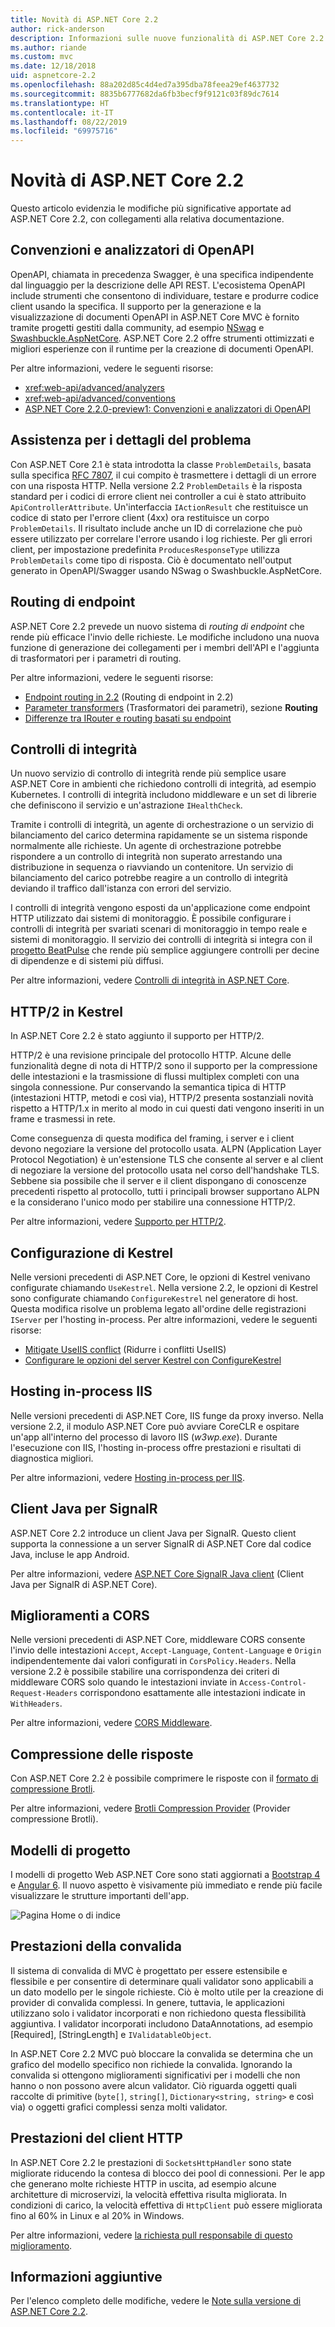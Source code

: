```yaml
---
title: Novità di ASP.NET Core 2.2
author: rick-anderson
description: Informazioni sulle nuove funzionalità di ASP.NET Core 2.2.
ms.author: riande
ms.custom: mvc
ms.date: 12/18/2018
uid: aspnetcore-2.2
ms.openlocfilehash: 88a202d85c4d4ed7a395dba78feea29ef4637732
ms.sourcegitcommit: 8835b6777682da6fb3becf9f9121c03f89dc7614
ms.translationtype: HT
ms.contentlocale: it-IT
ms.lasthandoff: 08/22/2019
ms.locfileid: "69975716"
---
```

# <a name="whats-new-in-aspnet-core-22"></a>Novità di ASP.NET Core 2.2

Questo articolo evidenzia le modifiche più significative apportate ad ASP.NET Core 2.2, con collegamenti alla relativa documentazione.

## <a name="openapi-analyzers--conventions"></a>Convenzioni e analizzatori di OpenAPI

OpenAPI, chiamata in precedenza Swagger, è una specifica indipendente dal linguaggio per la descrizione delle API REST. L'ecosistema OpenAPI include strumenti che consentono di individuare, testare e produrre codice client usando la specifica. Il supporto per la generazione e la visualizzazione di documenti OpenAPI in ASP.NET Core MVC è fornito tramite progetti gestiti dalla community, ad esempio [NSwag](https://github.com/RicoSuter/NSwag) e [Swashbuckle.AspNetCore](https://github.com/domaindrivendev/Swashbuckle.AspNetCore). ASP.NET Core 2.2 offre strumenti ottimizzati e migliori esperienze con il runtime per la creazione di documenti OpenAPI.

Per altre informazioni, vedere le seguenti risorse:

* <xref:web-api/advanced/analyzers>
* <xref:web-api/advanced/conventions>
* [ASP.NET Core 2.2.0-preview1: Convenzioni e analizzatori di OpenAPI](https://blogs.msdn.microsoft.com/webdev/2018/08/23/asp-net-core-2-20-preview1-open-api-analyzers-conventions/)

## <a name="problem-details-support"></a>Assistenza per i dettagli del problema

Con ASP.NET Core 2.1 è stata introdotta la classe `ProblemDetails`, basata sulla specifica [RFC 7807](https://tools.ietf.org/html/rfc7807), il cui compito è trasmettere i dettagli di un errore con una risposta HTTP. Nella versione 2.2 `ProblemDetails` è la risposta standard per i codici di errore client nei controller a cui è stato attribuito `ApiControllerAttribute`. Un'interfaccia `IActionResult` che restituisce un codice di stato per l'errore client (4xx) ora restituisce un corpo `ProblemDetails`. Il risultato include anche un ID di correlazione che può essere utilizzato per correlare l'errore usando i log richieste. Per gli errori client, per impostazione predefinita `ProducesResponseType` utilizza `ProblemDetails` come tipo di risposta. Ciò è documentato nell'output generato in OpenAPI/Swagger usando NSwag o Swashbuckle.AspNetCore.

## <a name="endpoint-routing"></a>Routing di endpoint

ASP.NET Core 2.2 prevede un nuovo sistema di *routing di endpoint* che rende più efficace l'invio delle richieste. Le modifiche includono una nuova funzione di generazione dei collegamenti per i membri dell'API e l'aggiunta di trasformatori per i parametri di routing.

Per altre informazioni, vedere le seguenti risorse:

* [Endpoint routing in 2.2](https://blogs.msdn.microsoft.com/webdev/2018/08/27/asp-net-core-2-2-0-preview1-endpoint-routing/) (Routing di endpoint in 2.2)
* [Parameter transformers](https://www.hanselman.com/blog/ASPNETCore22ParameterTransformersForCleanURLGenerationAndSlugsInRazorPagesOrMVC.aspx) (Trasformatori dei parametri), sezione **Routing**
* [Differenze tra IRouter e routing basati su endpoint](xref:fundamentals/routing?view=aspnetcore-2.2#differences-from-earlier-versions-of-routing)

## <a name="health-checks"></a>Controlli di integrità

Un nuovo servizio di controllo di integrità rende più semplice usare ASP.NET Core in ambienti che richiedono controlli di integrità, ad esempio Kubernetes. I controlli di integrità includono middleware e un set di librerie che definiscono il servizio e un'astrazione `IHealthCheck`.

Tramite i controlli di integrità, un agente di orchestrazione o un servizio di bilanciamento del carico determina rapidamente se un sistema risponde normalmente alle richieste. Un agente di orchestrazione potrebbe rispondere a un controllo di integrità non superato arrestando una distribuzione in sequenza o riavviando un contenitore. Un servizio di bilanciamento del carico potrebbe reagire a un controllo di integrità deviando il traffico dall'istanza con errori del servizio.

I controlli di integrità vengono esposti da un'applicazione come endpoint HTTP utilizzato dai sistemi di monitoraggio. È possibile configurare i controlli di integrità per svariati scenari di monitoraggio in tempo reale e sistemi di monitoraggio. Il servizio dei controlli di integrità si integra con il [progetto BeatPulse](https://github.com/Xabaril/BeatPulse) che rende più semplice aggiungere controlli per decine di dipendenze e di sistemi più diffusi.

Per altre informazioni, vedere [Controlli di integrità in ASP.NET Core](xref:host-and-deploy/health-checks).

## <a name="http2-in-kestrel"></a>HTTP/2 in Kestrel

In ASP.NET Core 2.2 è stato aggiunto il supporto per HTTP/2.

HTTP/2 è una revisione principale del protocollo HTTP. Alcune delle funzionalità degne di nota di HTTP/2 sono il supporto per la compressione delle intestazioni e la trasmissione di flussi multiplex completi con una singola connessione. Pur conservando la semantica tipica di HTTP (intestazioni HTTP, metodi e così via), HTTP/2 presenta sostanziali novità rispetto a HTTP/1.x in merito al modo in cui questi dati vengono inseriti in un frame e trasmessi in rete.

Come conseguenza di questa modifica del framing, i server e i client devono negoziare la versione del protocollo usata. ALPN (Application Layer Protocol Negotiation) è un'estensione TLS che consente al server e al client di negoziare la versione del protocollo usata nel corso dell'handshake TLS. Sebbene sia possibile che il server e il client dispongano di conoscenze precedenti rispetto al protocollo, tutti i principali browser supportano ALPN e la considerano l'unico modo per stabilire una connessione HTTP/2.

Per altre informazioni, vedere [Supporto per HTTP/2](xref:fundamentals/servers/index?view=aspnetcore-2.2#http2-support).

## <a name="kestrel-configuration"></a>Configurazione di Kestrel

Nelle versioni precedenti di ASP.NET Core, le opzioni di Kestrel venivano configurate chiamando `UseKestrel`. Nella versione 2.2, le opzioni di Kestrel sono configurate chiamando `ConfigureKestrel` nel generatore di host. Questa modifica risolve un problema legato all'ordine delle registrazioni `IServer` per l'hosting in-process. Per altre informazioni, vedere le seguenti risorse:

* [Mitigate UseIIS conflict](https://github.com/aspnet/KestrelHttpServer/issues/2760) (Ridurre i conflitti UseIIS)
* [Configurare le opzioni del server Kestrel con ConfigureKestrel](xref:fundamentals/servers/kestrel?view=aspnetcore-2.2#how-to-use-kestrel-in-aspnet-core-apps)

## <a name="iis-in-process-hosting"></a>Hosting in-process IIS

Nelle versioni precedenti di ASP.NET Core, IIS funge da proxy inverso. Nella versione 2.2, il modulo ASP.NET Core può avviare CoreCLR e ospitare un'app all'interno del processo di lavoro IIS (*w3wp.exe*). Durante l'esecuzione con IIS, l'hosting in-process offre prestazioni e risultati di diagnostica migliori.

Per altre informazioni, vedere [Hosting in-process per IIS](xref:host-and-deploy/aspnet-core-module?view=aspnetcore-2.2#in-process-hosting-model).

## <a name="signalr-java-client"></a>Client Java per SignalR

ASP.NET Core 2.2 introduce un client Java per SignalR. Questo client supporta la connessione a un server SignalR di ASP.NET Core dal codice Java, incluse le app Android.

Per altre informazioni, vedere [ASP.NET Core SignalR Java client](https://docs.microsoft.com/aspnet/core/signalr/java-client?view=aspnetcore-2.2) (Client Java per SignalR di ASP.NET Core).

## <a name="cors-improvements"></a>Miglioramenti a CORS

Nelle versioni precedenti di ASP.NET Core, middleware CORS consente l'invio delle intestazioni `Accept`, `Accept-Language`, `Content-Language` e `Origin` indipendentemente dai valori configurati in `CorsPolicy.Headers`. Nella versione 2.2 è possibile stabilire una corrispondenza dei criteri di middleware CORS solo quando le intestazioni inviate in `Access-Control-Request-Headers` corrispondono esattamente alle intestazioni indicate in `WithHeaders`.

Per altre informazioni, vedere [CORS Middleware](xref:security/cors?view=aspnetcore-2.2#set-the-allowed-request-headers).

## <a name="response-compression"></a>Compressione delle risposte

Con ASP.NET Core 2.2 è possibile comprimere le risposte con il [formato di compressione Brotli](https://tools.ietf.org/html/rfc7932).

Per altre informazioni, vedere [Brotli Compression Provider](xref:performance/response-compression?view=aspnetcore-2.2#brotli-compression-provider) (Provider compressione Brotli).

## <a name="project-templates"></a>Modelli di progetto

I modelli di progetto Web ASP.NET Core sono stati aggiornati a [Bootstrap 4](https://getbootstrap.com/docs/4.1/migration/) e [Angular 6](https://blog.angular.io/version-6-of-angular-now-available-cc56b0efa7a4). Il nuovo aspetto è visivamente più immediato e rende più facile visualizzare le strutture importanti dell'app.

![Pagina Home o di indice](~/tutorials/razor-pages/razor-pages-start/_static/home2.2.png)

## <a name="validation-performance"></a>Prestazioni della convalida

Il sistema di convalida di MVC è progettato per essere estensibile e flessibile e per consentire di determinare quali validator sono applicabili a un dato modello per le singole richieste. Ciò è molto utile per la creazione di provider di convalida complessi. In genere, tuttavia, le applicazioni utilizzano solo i validator incorporati e non richiedono questa flessibilità aggiuntiva. I validator incorporati includono DataAnnotations, ad esempio [Required], [StringLength] e `IValidatableObject`.

In ASP.NET Core 2.2 MVC può bloccare la convalida se determina che un grafico del modello specifico non richiede la convalida. Ignorando la convalida si ottengono miglioramenti significativi per i modelli che non hanno o non possono avere alcun validator. Ciò riguarda oggetti quali raccolte di primitive (`byte[]`, `string[]`, `Dictionary<string, string>` e così via) o oggetti grafici complessi senza molti validator.

## <a name="http-client-performance"></a>Prestazioni del client HTTP

In ASP.NET Core 2.2 le prestazioni di `SocketsHttpHandler` sono state migliorate riducendo la contesa di blocco dei pool di connessioni. Per le app che generano molte richieste HTTP in uscita, ad esempio alcune architetture di microservizi, la velocità effettiva risulta migliorata. In condizioni di carico, la velocità effettiva di `HttpClient` può essere migliorata fino al 60% in Linux e al 20% in Windows.

Per altre informazioni, vedere [la richiesta pull responsabile di questo miglioramento](https://github.com/dotnet/corefx/pull/32568).

## <a name="additional-information"></a>Informazioni aggiuntive

Per l'elenco completo delle modifiche, vedere le [Note sulla versione di ASP.NET Core 2.2](https://github.com/aspnet/Home/releases/tag/2.2.0).
